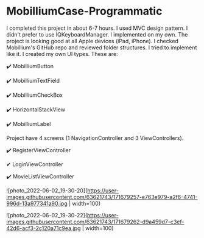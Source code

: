 # MobilliumCase-Programmatic

I completed this project in about 6-7 hours. I used MVC design pattern. 
I didn't prefer to use IQKeyboardManager. I implemented on my own. 
The project is looking good at all Apple devices (iPad, iPhone). 
I checked Mobillium's GitHub repo and reviewed folder structures. 
I tried to implement like it. I created my own UI types. 
These are: 

✔️  MobilliumButton

✔️  MobilliumTextField

✔️  MobilliumCheckBox

✔️  HorizontalStackView

✔️  MobilliumLabel



Project have 4 screens (1 NavigationController and 3 ViewControllers). 

✔️  RegisterViewController

✔  LoginViewController

✔️  MovieListViewController



![photo_2022-06-02_19-30-20](https://user-images.githubusercontent.com/63621743/171679257-e763e979-a2f6-4741-996d-13a977341a90.jpg | width=100)


![photo_2022-06-02_19-30-22](https://user-images.githubusercontent.com/63621743/171679262-d9a459d7-c3ef-42d6-acf3-2c120a71c9ea.jpg | width=100)
